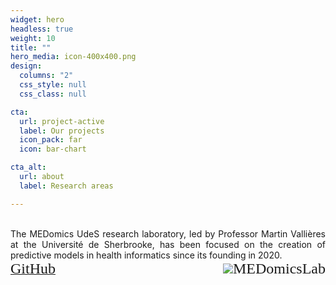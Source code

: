 ```yaml
---
widget: hero
headless: true
weight: 10
title: ""
hero_media: icon-400x400.png
design:
  columns: "2"
  css_style: null
  css_class: null

cta:
  url: project-active
  label: Our projects
  icon_pack: far
  icon: bar-chart

cta_alt:
  url: about
  label: Research areas

---
```

<br>
<div style="text-align: justify;">
The MEDomics UdeS research laboratory, led by Professor Martin Vallières at the Université de Sherbrooke, has been 
focused on the creation of predictive models in health informatics since its founding in 2020.
</div>
  
  <div style="text-align: left; white-space: nowrap; display: flex; align-items: center; margin-left: auto;">
  <a class="fa-brands fa-square-github fa-2x" href="https://github.com/MEDomics-UdeS" target="_blank" rel="noopener noreferrer">
    <small style="font-family: FontAwesome; align-self: flex-end;font-size: x-large;"> GitHub </small>
  </a>
  <a class="medomicslabsite fa-2x" href="https://github.com/MEDomics-UdeS/MEDomicsLab" target="_blank" rel="noopener noreferrer" 
     style="display: flex; align-items: center; text-decoration: none; margin-left: auto;">
    <img src="/media/albums/general-images/medomicslab.png" style="max-width: 2em">
    <small style="font-family: FontAwesome; align-self: flex-end;font-size: x-large;"> MEDomicsLab </small>
  </a>
</div>
<br>
  
  <div style="text-align: center; display: none;">
    {{< gallery album="general-images" >}}
  </div>
  
